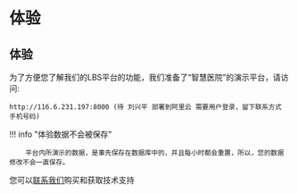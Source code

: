 # 体验

## 体验

为了方便您了解我们的LBS平台的功能，我们准备了“智慧医院”的演示平台，请访问: 

```console
http://116.6.231.197:8000 (待 刘兴平 部署到阿里云 需要用户登录，留下联系方式 手机号码)
```

!!! info "体验数据不会被保存"

        平台内所演示的数据，是事先保存在数据库中的，并且每小时都会重置，所以，您的数据修改不会一直保存。


您可以[联系我们](./contact.md)购买和获取技术支持
